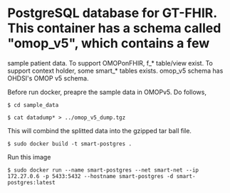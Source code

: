 # PostgreSQL database for GT-FHIR. This container has a schema called "omop_v5", which contains a few
sample patient data. To support OMOPonFHIR, f_* table/view exist. To support context holder, some smart_* tables exists.
omop_v5 schema has OHDSI's OMOP v5 schema. 

Before run docker, preapre the sample data in OMOPv5. Do follows,

`$ cd sample_data`

`$ cat datadump* > ../omop_v5_dump.tgz`

This will combind the splitted data into the gzipped tar ball file. 


`$ sudo docker build -t smart-postgres .`

Run this image

`$ sudo docker run --name smart-postgres --net smart-net --ip 172.27.0.6 -p 5433:5432 --hostname smart-postgres -d smart-postgres:latest`
